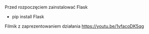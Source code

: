 Przed rozpoczęciem zainstalować Flask
- pip install Flask

Filmik z zaprezentowaniem działania
https://youtu.be/1vfacoDK5qg
